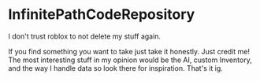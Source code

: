 # InfinitePathCodeRepository
I don't trust roblox to not delete my stuff again.


If you find something you want to take just take it honestly. Just credit me! 
The most interesting stuff in my opinion would be the AI, custom Inventory, and the way I handle data so look there for inspiration.
That's it ig. 